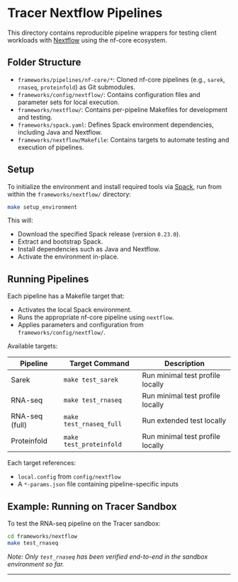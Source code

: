 


# Tracer Nextflow Pipelines

This directory contains reproducible pipeline wrappers for testing client workloads with [Nextflow](https://www.nextflow.io/) using the nf-core ecosystem.

## Folder Structure

* `frameworks/pipelines/nf-core/*`: Cloned nf-core pipelines (e.g., `sarek`, `rnaseq`, `proteinfold`) as Git submodules.
* `frameworks/config/nextflow/`: Contains configuration files and parameter sets for local execution.
* `frameworks/nextflow/`: Contains per-pipeline Makefiles for development and testing.
* `frameworks/spack.yaml`: Defines Spack environment dependencies, including Java and Nextflow.
* `frameworks/nextflow/Makefile`: Contains targets to automate testing and execution of pipelines.

## Setup

To initialize the environment and install required tools via [Spack](https://spack.io/), run from within the `frameworks/nextflow/` directory:

```bash
make setup_environment
```

This will:

* Download the specified Spack release (version `0.23.0`).
* Extract and bootstrap Spack.
* Install dependencies such as Java and Nextflow.
* Activate the environment in-place.

## Running Pipelines

Each pipeline has a Makefile target that:

* Activates the local Spack environment.
* Runs the appropriate nf-core pipeline using `nextflow`.
* Applies parameters and configuration from `frameworks/config/nextflow/`.

Available targets:

| Pipeline       | Target Command          | Description                      |
| -------------- | ----------------------- | -------------------------------- |
| Sarek          | `make test_sarek`       | Run minimal test profile locally |
| RNA-seq        | `make test_rnaseq`      | Run minimal test profile locally |
| RNA-seq (full) | `make test_rnaseq_full` | Run extended test locally        |
| Proteinfold    | `make test_proteinfold` | Run minimal test profile locally |

Each target references:

* `local.config` from `config/nextflow`
* A `*-params.json` file containing pipeline-specific inputs

## Example: Running on Tracer Sandbox

To test the RNA-seq pipeline on the Tracer sandbox:

```bash
cd frameworks/nextflow
make test_rnaseq
```

*Note: Only `test_rnaseq` has been verified end-to-end in the sandbox environment so far.*

---
